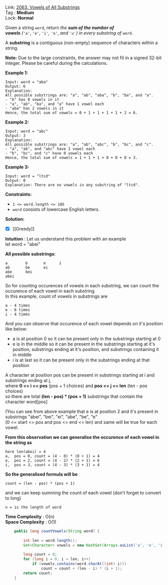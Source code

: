 Link: [2063. Vowels of All Substrings](https://leetcode.com/problems/vowels-of-all-substrings/) <br>
Tag : **Medium**<br>
Lock: **Normal**

Given a string `word`, return _the **sum of the number of vowels** (_`'a'`, `'e'`_,_ `'i'`_,_ `'o'`_, and_ `'u'`_)_ _in every substring of_ `word`.

A **substring** is a contiguous (non-empty) sequence of characters within a string.

**Note:** Due to the large constraints, the answer may not fit in a signed 32-bit integer. Please be careful during the calculations.

**Example 1:**
```
Input: word = "aba"
Output: 6
Explanation: 
All possible substrings are: "a", "ab", "aba", "b", "ba", and "a".
- "b" has 0 vowels in it
- "a", "ab", "ba", and "a" have 1 vowel each
- "aba" has 2 vowels in it
Hence, the total sum of vowels = 0 + 1 + 1 + 1 + 1 + 2 = 6. 
```

**Example 2:**
```
Input: word = "abc"
Output: 3
Explanation: 
All possible substrings are: "a", "ab", "abc", "b", "bc", and "c".
- "a", "ab", and "abc" have 1 vowel each
- "b", "bc", and "c" have 0 vowels each
Hence, the total sum of vowels = 1 + 1 + 1 + 0 + 0 + 0 = 3.
```

**Example 3:**
```
Input: word = "ltcd"
Output: 0
Explanation: There are no vowels in any substring of "ltcd".
```

**Constraints:**
-   `1 <= word.length <= 105`
-   `word` consists of lowercase English letters.

**Solution:**
- [x] [[Greedy]]

**Intuition** :
Let us understand this problem with an example  
let word = "abei"

**All possible substrings:**

```
a        b       e      i
ab       be      ei
abe      bei
abei
```

So for counting occurences of vowels in each substring, we can count the occurence of each vowel in each substring  
In this example, count of vowels in substrings are

```
a - 4 times
e - 6 times
i - 4 times
```

And you can observe that occurence of each vowel depends on it's position like below:

-   a is at position 0 so it can be present only in the substrings starting at 0
-   e is in the middle so it can be present in the substrings starting at it's position, substrings ending at it's position, and substrings containing it in middle
-   i is at last so it can be present only in the substrings ending at that position  

A character at position pos can be present in substrings starting at i and substrings ending at j,  
where **0 <= i <= pos** (pos + 1 choices) and **pos <= j <= len** (len - pos choices)  
so there are total **(len - pos) * (pos + 1)** substrings that contain the character word[pos]

(You can see from above example that e is at position 2 and it's present in substrings "abei", "bei", "ei", "abe", "be", "e"  
(0 <= start <= pos and pos <= end <= len) and same will be true for each vowel.  
  
**From this observation we can generalise the occurence of each vowel in the string as**

```
here len(abei) = 4
a,  pos = 0, count = (4 - 0) * (0 + 1) = 4
e,  pos = 2, count = (4 - 2) * (2 + 1) = 6
i,  pos = 3, count = (4 - 3) * (3 + 1) = 4
```

**So the generalised formula will be**

```
count = (len - pos) * (pos + 1)
```

and we can keep summing the count of each vowel (don't forget to convert to long)

```
n = is the length of word
```
**Time Complexity** : O(n)<br>
**Space Complexity** : O(1)

```java
    public long countVowels(String word) {
        
        int len = word.length();
        Set<Character> vowels = new HashSet(Arrays.asList('a', 'e', 'i', 'o', 'u'));
        
        long count = 0; 
        for (long i = 0; i < len; i++)
            if (vowels.contains(word.charAt((int) i)))
                count = count + (len - i) * (i + 1);
        return count;
    }
```
